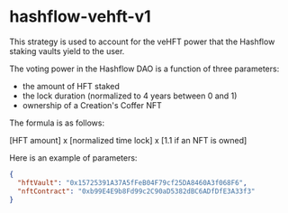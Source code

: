 # hashflow-vehft-v1

This strategy is used to account for the veHFT power that the Hashflow
staking vaults yield to the user.

The voting power in the Hashflow DAO is a function of three parameters:

- the amount of HFT staked
- the lock duration (normalized to 4 years between 0 and 1)
- ownership of a Creation's Coffer NFT

The formula is as follows:

[HFT amount] x [normalized time lock] x [1.1 if an NFT is owned]

Here is an example of parameters:

```json
{
  "hftVault": "0x15725391A37A5fFeB04F79cf25DA8460A3f068F6",
  "nftContract": "0xb99E4E9b8Fd99c2C90aD5382dBC6ADfDfE3A33f3"
}
```
